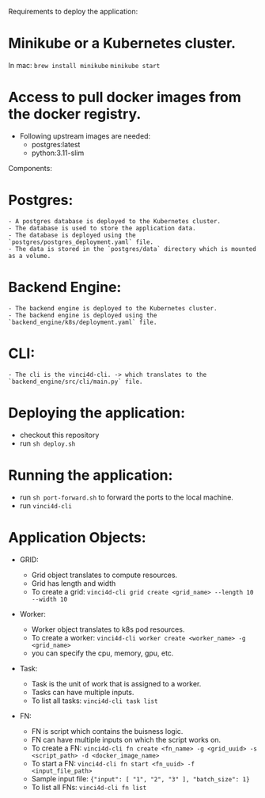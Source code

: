 Requirements to deploy the application:

# Minikube or a Kubernetes cluster.
In mac:
    `brew install minikube`
    `minikube start`

# Access to pull docker images from the docker registry.
  - Following upstream images are needed:
    - postgres:latest
    - python:3.11-slim

Components:

# Postgres:
    - A postgres database is deployed to the Kubernetes cluster.
    - The database is used to store the application data.
    - The database is deployed using the `postgres/postgres_deployment.yaml` file.
    - The data is stored in the `postgres/data` directory which is mounted as a volume.

# Backend Engine:
    - The backend engine is deployed to the Kubernetes cluster.
    - The backend engine is deployed using the `backend_engine/k8s/deployment.yaml` file.

# CLI:
    - The cli is the vinci4d-cli. -> which translates to the `backend_engine/src/cli/main.py` file.

# Deploying the application:

* checkout this repository
* run `sh deploy.sh`

# Running the application:

* run `sh port-forward.sh` to forward the ports to the local machine.
* run `vinci4d-cli`

# Application Objects:

   * GRID:
        - Grid object translates to compute resources.
        - Grid has length and width
        - To create a grid: `vinci4d-cli grid create <grid_name> --length 10 --width 10`

   * Worker:
        - Worker object translates to k8s pod resources.
        - To create a worker: `vinci4d-cli worker create <worker_name> -g <grid_name>`
        - you can specify the cpu, memory, gpu, etc.

   * Task:
        - Task is the unit of work that is assigned to a worker.
        - Tasks can have multiple inputs.
        - To list all tasks: `vinci4d-cli task list`

   * FN:
        - FN is script which contains the buisness logic.
        - FN can have multiple inputs on which the script works on.
        - To create a FN: `vinci4d-cli fn create <fn_name> -g <grid_uuid> -s <script_path> -d <docker_image_name>`
        - To start a FN: `vinci4d-cli fn start <fn_uuid> -f <input_file_path>`
        - Sample input file: `{"input": [ "1", "2", "3" ], "batch_size": 1}`
        - To list all FNs: `vinci4d-cli fn list`